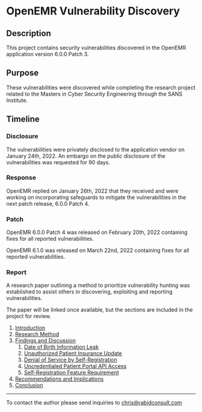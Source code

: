 # OpenEMR Vulnerability Discovery

## Description
This project contains security vulnerabilities discovered in the OpenEMR application version 6.0.0 Patch 3.

## Purpose
These vulnerabilities were discovered while completing the research project related to the Masters in Cyber Security Engineering through the SANS Institute.

## Timeline

### Disclosure
The vulnerabilities were privately disclosed to the application vendor on January 24th, 2022.  An embargo on the public disclosure of the vulnerabilities was requested for 90 days.

### Response
OpenEMR replied on January 26th, 2022 that they received and were working on incorporating safeguards to mitigate the vulnerabilities in the next patch release, 6.0.0 Patch 4.

### Patch
OpenEMR 6.0.0 Patch 4 was released on February 20th, 2022 containing fixes for all reported vulnerabilities.

OpenEMR 6.1.0 was released on March 22nd, 2022 containing fixes for all reported vulnerabilities.

### Report
A research paper outlining a method to prioritize vulnerability hunting was established to assist others in discovering, exploiting and reporting vulnerabilities.

The paper will be linked once available, but the sections are included in the project for review.

1. [Introduction]()  
2. [Research Method]()  
3. [Findings and Discussion]()  
    1. [Date of Birth Information Leak]()  
    2. [Unauthorized Patient Insurance Update]()  
    3. [Denial of Service by Self-Registration]()  
    4. [Uncredentialed Patient Portal API Access]()  
    5. [Self-Registration Feature Requirement]()  
4. [Recommendations and Implications]()  
5. [Conclusion]()  

---------------------
To contact the author please send inquiries to <chris@rabidconsult.com>